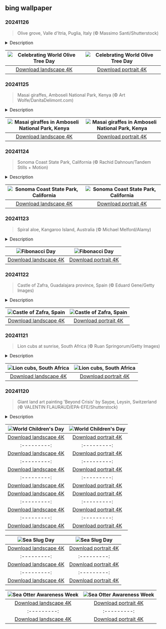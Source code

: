 ## bing wallpaper

### 20241126

> Olive grove, Valle d'Itria, Puglia, Italy (© Massimo Santi/Shutterstock)

<details>
<summary>Description</summary>

> Today, we're not just offering you an olive branch—we've got the whole tree. November 26 is World Olive Tree Day, so we're taking some time to appreciate this amazing plant. Olive trees were first cultivated in the eastern Mediterranean around 8,000 years ago. From there, they were introduced to the Greek islands and mainland by the Phoenicians, then farther afield, reaching Spain and the western edge of the Mediterranean by around 1000 BCE. The olive branch has been a symbol of peace since ancient times, and olive trees have been grown for their oil, wood, and fruit for millennia.
> 
> The southern region of Puglia in Italy, seen here, has an estimated 60 million olive trees and produces about 40% of the country's olive oil. The oldest olive tree in Puglia, and one of the oldest in Italy, is thought to be almost 4,000 years old and its olives are still used to make oil. The olive grove in today's image also has another link to the past: The structure between the trees is a trullo. These dwellings, made without mortar, are only found in Puglia. They show how deeply rooted the traditions of this region are.
> 
> 

</details>

| ![Celebrating World Olive Tree Day](https://cn.bing.com/th?id=OHR.TrulliGrove_EN-US5919292259_UHD.jpg&pid=hp&w=400&h=224&rs=1&c=4) | ![Celebrating World Olive Tree Day](https://cn.bing.com/th?id=OHR.TrulliGrove_EN-US5919292259_1080x1920.jpg&pid=hp&w=155&h=315&rs=1&c=4) |
|:---------:|:---------:|
| [Download landscape 4K](https://cn.bing.com/th?id=OHR.TrulliGrove_EN-US5919292259_UHD.jpg) | [Download portrait 4K](https://cn.bing.com/th?id=OHR.TrulliGrove_EN-US5919292259_1080x1920.jpg) |

### 20241125

> Masai giraffes, Amboseli National Park, Kenya (© Art Wolfe/DanitaDelimont.com)

<details>
<summary>Description</summary>

> Masai giraffes roam the vast landscapes of Amboseli National Park in Kenya, as seen in today's image. At 18 feet or more, giraffes are the world's tallest land mammals. Along with prehensile tongues that are more than a foot and a half long, they use their impressive height to eat foliage found almost 20 feet from the ground. They're also faster than you might think, being able to sprint over short distances up to 37 mph. Giraffes are common in East Africa and can be seen grazing in grasslands, woodlands, and reserves.
> 
> Established 50 years ago, Amboseli National Park covers more than 150 square miles. Its swamps and wetlands teem with wildlife, including 400 species of birds, 40 of which are birds of prey. During safaris, people can see giraffes and four of Africa's 'Big Five' animals up close—lions, leopards, elephants, and African buffalo. Amboseli offers visitors a glimpse into the traditional Maasai way of life through cultural interactions, livestock herding, and coexistence with wildlife.
> 
> 

</details>

| ![Masai giraffes in Amboseli National Park, Kenya](https://cn.bing.com/th?id=OHR.AmboseliGiraffes_EN-US9072366924_UHD.jpg&pid=hp&w=400&h=224&rs=1&c=4) | ![Masai giraffes in Amboseli National Park, Kenya](https://cn.bing.com/th?id=OHR.AmboseliGiraffes_EN-US9072366924_1080x1920.jpg&pid=hp&w=155&h=315&rs=1&c=4) |
|:---------:|:---------:|
| [Download landscape 4K](https://cn.bing.com/th?id=OHR.AmboseliGiraffes_EN-US9072366924_UHD.jpg) | [Download portrait 4K](https://cn.bing.com/th?id=OHR.AmboseliGiraffes_EN-US9072366924_1080x1920.jpg) |

### 20241124

> Sonoma Coast State Park, California (© Rachid Dahnoun/Tandem Stills + Motion)

<details>
<summary>Description</summary>

> Sonoma Coast State Park offers a picturesque retreat with its sandy beaches, natural arches, and secluded coves. Established in 1934, the park encompasses 17 miles of Northern California coastline between Jenner and Bodega Bay. Wildlife enthusiasts can spot seals, sea lions, whales, and a variety of birds like towhees, warblers, finches, sparrows, and orioles. History buffs will enjoy exploring the sea stack formation with rubbing marks believed to have been made by mammoths that roamed the area 40,000 years ago. The park is also home to historical sites like Bodega Head, where Russians built a fort in the early 1800s.
> 
> Fort Ross, near the park, was established in 1812 by the Russian-American Company. This settlement marked the southernmost expansion of Russian colonization in North America. The fort primarily served as a hub for the fur trade, focusing on hunting sea otters along the Pacific coast. By the mid-1830s, the fur trade had declined, and in 1841, the fort was sold to John Sutter, an American entrepreneur.
> 
> 

</details>

| ![Sonoma Coast State Park, California](https://cn.bing.com/th?id=OHR.SonomaCoast_EN-US5218026576_UHD.jpg&pid=hp&w=400&h=224&rs=1&c=4) | ![Sonoma Coast State Park, California](https://cn.bing.com/th?id=OHR.SonomaCoast_EN-US5218026576_1080x1920.jpg&pid=hp&w=155&h=315&rs=1&c=4) |
|:---------:|:---------:|
| [Download landscape 4K](https://cn.bing.com/th?id=OHR.SonomaCoast_EN-US5218026576_UHD.jpg) | [Download portrait 4K](https://cn.bing.com/th?id=OHR.SonomaCoast_EN-US5218026576_1080x1920.jpg) |

### 20241123

> Spiral aloe, Kangaroo Island, Australia (© Michael Melford/Alamy)

<details>
<summary>Description</summary>

> On Fibonacci Day, mathematicians and scientists honor one of their own: Leonardo Bonacci, better known as Fibonacci. The medieval mathematician popularized the Hindu-Arabic numeral system, with its use of zero, decimal points, and 10 numbers instead of the ponderous Roman numeral system. He's most famous, however, for his sequence of numbers: 0, 1, 1, 2, 3, 5, 8... By adding the first two numbers, you arrive at the third, and adding the previous two numbers, you arrive at the next number, and so on. Disregarding the zero, the first four numbers correspond to today's date, 11/23.
> 
> The Fibonacci sequence is also related to a mathematical phenomenon called the golden ratio, an irrational number that begins 1.61803 but whose terms go on forever after the decimal point. It is found in nature, including the spiral shapes of nautilus shells, sunflower seeds, pinecones, and the leaves of the spiral aloe plant in today's image. It is also found in the relationship between adjacent numbers in the Fibonacci sequence. As successive Fibonacci numbers above 5 are divided by the previous number, the answer gets ever closer to the golden ratio. These mysterious numbers intertwine in nature, creating beautiful patterns in unexpected places.
> 
> 

</details>

| ![Fibonacci Day](https://cn.bing.com/th?id=OHR.FibonacciAloe_EN-US5137471725_UHD.jpg&pid=hp&w=400&h=224&rs=1&c=4) | ![Fibonacci Day](https://cn.bing.com/th?id=OHR.FibonacciAloe_EN-US5137471725_1080x1920.jpg&pid=hp&w=155&h=315&rs=1&c=4) |
|:---------:|:---------:|
| [Download landscape 4K](https://cn.bing.com/th?id=OHR.FibonacciAloe_EN-US5137471725_UHD.jpg) | [Download portrait 4K](https://cn.bing.com/th?id=OHR.FibonacciAloe_EN-US5137471725_1080x1920.jpg) |

### 20241122

> Castle of Zafra, Guadalajara province, Spain (© Eduard Gene/Getty Images)

<details>
<summary>Description</summary>

> Perched atop a sandstone outcrop high in the Sierra de Caldereros stands the Castle of Zafra. When the Christian kingdoms of northern Spain took the region from its Moorish defenders in the 12th century, they built this castle on the site of an older fortress to defend the borderland between the two powers. Over the years, it withstood countless battles of the Reconquista—the military campaigns waged by Christian kingdoms against Muslim rule in Spain—and of the Castilian Civil War of the 14th century.
> 
> When the fighting ended in the late 15th century, the Castle of Zafra was no longer strategically important and began to fall into ruin. In 1971, Don Antonio Sanz Polo, a descendant of the castle's last warden, bought the site from the Spanish state. He then spent the next 30 years restoring the castle. These days, you're more likely to see the Castle of Zafra on the screen than in a history book—it doubled as the Tower of Joy in the sixth season of 'Game of Thrones.'
> 
> 

</details>

| ![Castle of Zafra, Spain](https://cn.bing.com/th?id=OHR.ZafraCastle_EN-US5032917939_UHD.jpg&pid=hp&w=400&h=224&rs=1&c=4) | ![Castle of Zafra, Spain](https://cn.bing.com/th?id=OHR.ZafraCastle_EN-US5032917939_1080x1920.jpg&pid=hp&w=155&h=315&rs=1&c=4) |
|:---------:|:---------:|
| [Download landscape 4K](https://cn.bing.com/th?id=OHR.ZafraCastle_EN-US5032917939_UHD.jpg) | [Download portrait 4K](https://cn.bing.com/th?id=OHR.ZafraCastle_EN-US5032917939_1080x1920.jpg) |

### 20241121

> Lion cubs at sunrise, South Africa (© Ruan Springorum/Getty Images)

<details>
<summary>Description</summary>

> Curious about what it's like to be a lion cub living in the wild? Let's explore their life. African lion cubs like those featured here, sunbathing in the wilderness of South Africa, start life tucked away in a secluded den. Blind at birth, these little ones are vulnerable in the first few weeks of their lives and depend entirely on their mothers. At around 8 weeks old, they meet the rest of the pride and learn to socialize so they can find their place in the group. After they hit 6 months, they begin to go out hunting with adults, learning essential skills through real-life adventures.
> 
> Lions enter adolescence around 2 years old, and they reach maturity by 3 or 4. At this point, young males leave their mothers and group with other males, while females remain to hunt and breed in the same pride. For the lion cubs in today's image, their early experiences will lay the foundation for their place in the wild.
> 
> 

</details>

| ![Lion cubs, South Africa](https://cn.bing.com/th?id=OHR.LionCubs_EN-US4742616367_UHD.jpg&pid=hp&w=400&h=224&rs=1&c=4) | ![Lion cubs, South Africa](https://cn.bing.com/th?id=OHR.LionCubs_EN-US4742616367_1080x1920.jpg&pid=hp&w=155&h=315&rs=1&c=4) |
|:---------:|:---------:|
| [Download landscape 4K](https://cn.bing.com/th?id=OHR.LionCubs_EN-US4742616367_UHD.jpg) | [Download portrait 4K](https://cn.bing.com/th?id=OHR.LionCubs_EN-US4742616367_1080x1920.jpg) |

### 20241120

> Giant land art painting 'Beyond Crisis' by Saype, Leysin, Switzerland (© VALENTIN FLAURAUD/EPA-EFE/Shutterstock)

<details>
<summary>Description</summary>

> What's more creative than a young mind? This World Children's Day, let's celebrate the boundless imagination of kids and the ideas they bring to life. A UNICEF initiative, this day is a global day of action for children, by children, which marks the UN's adoption of the Convention on the Rights of the Child. Kids are raising their voices on issues ranging from conflict and climate change to mental health and discrimination, in a bid to influence the future.
> 
> Featured in today's image is the giant land art painting 'Beyond Crisis' in Leysin, Switzerland. It was created by French contemporary artist Saype in 2020 in response to the pandemic. Saype is renowned for his ultra-realistic giant nature paintings—this fresco spanned over 32,000 square feet—made using biodegradable paint. Through the eyes of a little girl gazing at the horizon, the artist envisioned a more united and humane world. The arc of figures she draws serves as a powerful reminder that, in times of crisis, we must focus on what lies ahead together.
> 
> 

</details>

| ![World Children's Day](https://cn.bing.com/th?id=OHR.BeyondSaype_EN-US4398054405_UHD.jpg&pid=hp&w=400&h=224&rs=1&c=4) | ![World Children's Day](https://cn.bing.com/th?id=OHR.BeyondSaype_EN-US4398054405_1080x1920.jpg&pid=hp&w=155&h=315&rs=1&c=4) |
|:---------:|:---------:|
| [Download landscape 4K](https://cn.bing.com/th?id=OHR.BeyondSaype_EN-US4398054405_UHD.jpg) | [Download portrait 4K](https://cn.bing.com/th?id=OHR.BeyondSaype_EN-US4398054405_1080x1920.jpg) |ersary](https://cn.bing.com/th?id=OHR.CoveArch_EN-US4653050772_1080x1920.jpg&pid=hp&w=155&h=315&rs=1&c=4) |
|:---------:|:---------:|
| [Download landscape 4K](https://cn.bing.com/th?id=OHR.CoveArch_EN-US4653050772_UHD.jpg) | [Download portrait 4K](https://cn.bing.com/th?id=OHR.CoveArch_EN-US4653050772_1080x1920.jpg) |m/th?id=OHR.VeteranReflections_EN-US4567357121_1080x1920.jpg&pid=hp&w=155&h=315&rs=1&c=4) |
|:---------:|:---------:|
| [Download landscape 4K](https://cn.bing.com/th?id=OHR.VeteranReflections_EN-US4567357121_UHD.jpg) | [Download portrait 4K](https://cn.bing.com/th?id=OHR.VeteranReflections_EN-US4567357121_1080x1920.jpg) |_EN-US4470232432_1080x1920.jpg&pid=hp&w=155&h=315&rs=1&c=4) |
|:---------:|:---------:|
| [Download landscape 4K](https://cn.bing.com/th?id=OHR.YucatanFlamingos_EN-US4470232432_UHD.jpg) | [Download portrait 4K](https://cn.bing.com/th?id=OHR.YucatanFlamingos_EN-US4470232432_1080x1920.jpg) |--:|:---------:|
| [Download landscape 4K](https://cn.bing.com/th?id=OHR.OliveTreeDay_EN-US9460125670_UHD.jpg) | [Download portrait 4K](https://cn.bing.com/th?id=OHR.OliveTreeDay_EN-US9460125670_1080x1920.jpg) |pid=hp&w=155&h=315&rs=1&c=4) |
|:---------:|:---------:|
| [Download landscape 4K](https://cn.bing.com/th?id=OHR.MonksMound_EN-US9323884241_UHD.jpg) | [Download portrait 4K](https://cn.bing.com/th?id=OHR.MonksMound_EN-US9323884241_1080x1920.jpg) |](https://cn.bing.com/th?id=OHR.Calacas_EN-US6430903741_UHD.jpg) | [Download portrait 4K](https://cn.bing.com/th?id=OHR.Calacas_EN-US6430903741_1080x1920.jpg) |.com/th?id=OHR.SealRiver_EN-US6267835630_1080x1920.jpg&pid=hp&w=155&h=315&rs=1&c=4) |
|:---------:|:---------:|
| [Download landscape 4K](https://cn.bing.com/th?id=OHR.SealRiver_EN-US6267835630_UHD.jpg) | [Download portrait 4K](https://cn.bing.com/th?id=OHR.SealRiver_EN-US6267835630_1080x1920.jpg) |e a more fitting name. Someone call Terry.
> 
> 

</details>

| ![Sea Slug Day](https://cn.bing.com/th?id=OHR.SeaAngel_EN-US5531672696_UHD.jpg&pid=hp&w=400&h=224&rs=1&c=4) | ![Sea Slug Day](https://cn.bing.com/th?id=OHR.SeaAngel_EN-US5531672696_1080x1920.jpg&pid=hp&w=155&h=315&rs=1&c=4) |
|:---------:|:---------:|
| [Download landscape 4K](https://cn.bing.com/th?id=OHR.SeaAngel_EN-US5531672696_UHD.jpg) | [Download portrait 4K](https://cn.bing.com/th?id=OHR.SeaAngel_EN-US5531672696_1080x1920.jpg) |OHR.DarkSkyAcadia_EN-US6966527964_1080x1920.jpg) |.bing.com/th?id=OHR.GoldenJellyfish_EN-US6743816471_1080x1920.jpg&pid=hp&w=155&h=315&rs=1&c=4) |
|:---------:|:---------:|
| [Download landscape 4K](https://cn.bing.com/th?id=OHR.GoldenJellyfish_EN-US6743816471_UHD.jpg) | [Download portrait 4K](https://cn.bing.com/th?id=OHR.GoldenJellyfish_EN-US6743816471_1080x1920.jpg) |ng.com/th?id=OHR.LastDollarRoad_EN-US7923638318_UHD.jpg&pid=hp&w=400&h=224&rs=1&c=4) | ![First day of autumn](https://cn.bing.com/th?id=OHR.LastDollarRoad_EN-US7923638318_1080x1920.jpg&pid=hp&w=155&h=315&rs=1&c=4) |
|:---------:|:---------:|
| [Download landscape 4K](https://cn.bing.com/th?id=OHR.LastDollarRoad_EN-US7923638318_UHD.jpg) | [Download portrait 4K](https://cn.bing.com/th?id=OHR.LastDollarRoad_EN-US7923638318_1080x1920.jpg) |ppers who hunted otters to near extinction before they were protected by law. Although sea otter populations have rebounded, they are still considered endangered. Otters live along the Pacific Coast of North America, from California up to Alaska. Although they can walk on land, they almost never find the need or desire to, even when it's nap time. When they're ready for a snooze, they'll raft up, wrap themselves in a strand of kelp to keep them from drifting away, and recline on the world's biggest waterbed.

</details>

| ![Sea Otter Awareness Week](https://cn.bing.com/th?id=OHR.SitkaOtters_EN-US7714053956_UHD.jpg&pid=hp&w=400&h=224&rs=1&c=4) | ![Sea Otter Awareness Week](https://cn.bing.com/th?id=OHR.SitkaOtters_EN-US7714053956_1080x1920.jpg&pid=hp&w=155&h=315&rs=1&c=4) |
|:---------:|:---------:|
| [Download landscape 4K](https://cn.bing.com/th?id=OHR.SitkaOtters_EN-US7714053956_UHD.jpg) | [Download portrait 4K](https://cn.bing.com/th?id=OHR.SitkaOtters_EN-US7714053956_1080x1920.jpg) |oo_EN-US7569665443_UHD.jpg&pid=hp&w=400&h=224&rs=1&c=4) | ![World Bamboo Day](https://cn.bing.com/th?id=OHR.ArashiyamaBamboo_EN-US7569665443_1080x1920.jpg&pid=hp&w=155&h=315&rs=1&c=4) |
|:---------:|:---------:|
| [Download landscape 4K](https://cn.bing.com/th?id=OHR.ArashiyamaBamboo_EN-US7569665443_UHD.jpg) | [Download portrait 4K](https://cn.bing.com/th?id=OHR.ArashiyamaBamboo_EN-US7569665443_1080x1920.jpg) |